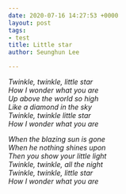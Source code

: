 ```yaml
---
date: 2020-07-16 14:27:53 +0000
layout: post
tags:
- test
title: Little star
author: Seunghun Lee

---
```

_Twinkle, twinkle, little star  
How I wonder what you are  
Up above the world so high  
Like a diamond in the sky  
Twinkle, twinkle little star  
How I wonder what you are_

_When the blazing sun is gone  
When he nothing shines upon  
Then you show your little light  
Twinkle, twinkle, all the night  
Twinkle, twinkle, little star  
How I wonder what you are_